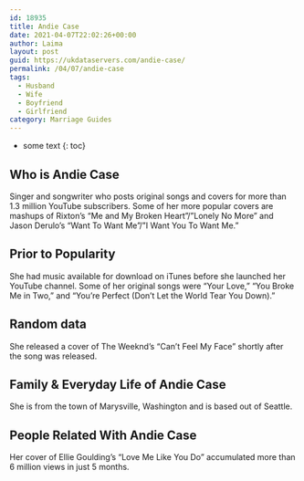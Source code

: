 ```yaml
---
id: 18935
title: Andie Case
date: 2021-04-07T22:02:26+00:00
author: Laima
layout: post
guid: https://ukdataservers.com/andie-case/
permalink: /04/07/andie-case
tags:
  - Husband
  - Wife
  - Boyfriend
  - Girlfriend
category: Marriage Guides
---
```


* some text
{: toc}


## Who is Andie Case
                  
                  
                  
Singer and songwriter who posts original songs and covers for more than 1.3 million YouTube subscribers. Some of her more popular covers are mashups of Rixton&#8217;s &#8220;Me and My Broken Heart&#8221;/&#8221;Lonely No More&#8221; and Jason Derulo&#8217;s &#8220;Want To Want Me&#8221;/&#8221;I Want You To Want Me.&#8221;
                  
              
            
              
            
                
                
                
## Prior to Popularity
                  
                  
                  
She had music available for download on iTunes before she launched her YouTube channel. Some of her original songs were &#8220;Your Love,&#8221; &#8220;You Broke Me in Two,&#8221; and &#8220;You&#8217;re Perfect (Don&#8217;t Let the World Tear You Down).&#8221;
                  
              
            
              
            
                
                
                
## Random data
                  
                  
                  
She released a cover of The Weeknd&#8217;s &#8220;Can&#8217;t Feel My Face&#8221; shortly after the song was released.
                  
              
            
              
            
                
                
                
## Family & Everyday Life of Andie Case
                  
                  
                  
She is from the town of Marysville, Washington and is based out of Seattle.
                  
              
            
              
            
                
                
                
## People Related With Andie Case
                  
                  
                  
Her cover of Ellie Goulding&#8217;s &#8220;Love Me Like You Do&#8221; accumulated more than 6 million views in just 5 months.
                  
              
            
              
            
                
              
            
              
              
            
            
              
            
          
          
          